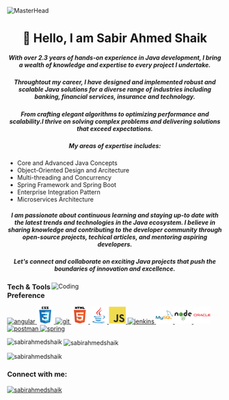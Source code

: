 ![MasterHead](https://cdn.hashnode.com/res/hashnode/image/upload/v1690034956546/101c1694-7e87-458e-afd5-ab65c48c468e.gif)
<h1 align="center">👋 Hello, I am Sabir Ahmed Shaik</h1>
<h5 align="center">With over 2.3 years of hands-on experience in Java development, I bring a wealth of knowledge and expertise to every project I undertake.</h5>
<h5 align="center">Throughtout my career, I have designed and implemented robust and scalable Java solutions for a diverse range of industries including banking, financial services, insurance and technology.</h5>
<h5 align="center">From crafting elegant algorithms to optimizing performance and scalability.I thrive on solving complex problems and delivering solutions that exceed expectations.</h5>
<h5 align="center">My areas of expertise includes:</h5>
<ul>
  <li>Core and Advanced Java Concepts</li>
  <li>Object-Oriented Design and Arcitecture</li>
  <li>Multi-threading and Concurrency</li>
  <li>Spring Framework and Spring Boot</li>
  <li>Enterprise Integration Pattern</li>
  <li>Microservices Architecture</li>
</ul>
<h5 align="center">I am passionate about continuous learning and staying up-to date with the latest trends and technologies in the Java ecosystem. I believe in sharing knowledge and contributing to the developer community through open-source projects, techical articles, and mentoring aspiring developers.</h5>
<h5 align="center">Let's connect and collaborate on exciting Java projects that push the boundaries of innovation and excellence.</h5>

<img align="right" alt="Coding" width="400" src="https://res.cloudinary.com/practicaldev/image/fetch/s--xBC6vrZl--/c_limit%2Cf_auto%2Cfl_progressive%2Cq_66%2Cw_880/https://raw.githubusercontent.com/codePerfectPlus/codeperfectplus/master/assets/img/programmer.gif">

<h3 align="left">Tech & Tools Preference</h3>
<p align="left"> <a href="https://angular.io" target="_blank" rel="noreferrer"> <img src="https://angular.io/assets/images/logos/angular/angular.svg" alt="angular" width="40" height="40"/> </a> <a href="https://www.w3schools.com/css/" target="_blank" rel="noreferrer"> <img src="https://raw.githubusercontent.com/devicons/devicon/master/icons/css3/css3-original-wordmark.svg" alt="css3" width="40" height="40"/> </a> <a href="https://git-scm.com/" target="_blank" rel="noreferrer"> <img src="https://www.vectorlogo.zone/logos/git-scm/git-scm-icon.svg" alt="git" width="40" height="40"/> </a> <a href="https://www.w3.org/html/" target="_blank" rel="noreferrer"> <img src="https://raw.githubusercontent.com/devicons/devicon/master/icons/html5/html5-original-wordmark.svg" alt="html5" width="40" height="40"/> </a> <a href="https://www.java.com" target="_blank" rel="noreferrer"> <img src="https://raw.githubusercontent.com/devicons/devicon/master/icons/java/java-original.svg" alt="java" width="40" height="40"/> </a> <a href="https://developer.mozilla.org/en-US/docs/Web/JavaScript" target="_blank" rel="noreferrer"> <img src="https://raw.githubusercontent.com/devicons/devicon/master/icons/javascript/javascript-original.svg" alt="javascript" width="40" height="40"/> </a> <a href="https://www.jenkins.io" target="_blank" rel="noreferrer"> <img src="https://www.vectorlogo.zone/logos/jenkins/jenkins-icon.svg" alt="jenkins" width="40" height="40"/> </a> <a href="https://www.mysql.com/" target="_blank" rel="noreferrer"> <img src="https://raw.githubusercontent.com/devicons/devicon/master/icons/mysql/mysql-original-wordmark.svg" alt="mysql" width="40" height="40"/> </a> <a href="https://nodejs.org" target="_blank" rel="noreferrer"> <img src="https://raw.githubusercontent.com/devicons/devicon/master/icons/nodejs/nodejs-original-wordmark.svg" alt="nodejs" width="40" height="40"/> </a> <a href="https://www.oracle.com/" target="_blank" rel="noreferrer"> <img src="https://raw.githubusercontent.com/devicons/devicon/master/icons/oracle/oracle-original.svg" alt="oracle" width="40" height="40"/> </a> <a href="https://postman.com" target="_blank" rel="noreferrer"> <img src="https://www.vectorlogo.zone/logos/getpostman/getpostman-icon.svg" alt="postman" width="40" height="40"/> </a> <a href="https://spring.io/" target="_blank" rel="noreferrer"> <img src="https://www.vectorlogo.zone/logos/springio/springio-icon.svg" alt="spring" width="40" height="40"/> </a> </p>

<p><img align="left" src="https://github-readme-stats.vercel.app/api/top-langs?username=sabirahmedshaik&show_icons=true&locale=en&layout=compact" alt="sabirahmedshaik" /></p>

<p>&nbsp;<img align="center" src="https://github-readme-stats.vercel.app/api?username=sabirahmedshaik&show_icons=true&locale=en" alt="sabirahmedshaik" /></p>

<p><img align="center" src="https://github-readme-streak-stats.herokuapp.com/?user=sabirahmedshaik&" alt="sabirahmedshaik" /></p>

<h3 align="left">Connect with me:</h3>
<p align="left">
<a href="https://linkedin.com/in/sabirahmedshaik" target="blank"><img align="center" src="https://raw.githubusercontent.com/rahuldkjain/github-profile-readme-generator/master/src/images/icons/Social/linked-in-alt.svg" alt="sabirahmedshaik" height="30" width="40" /></a>
</p>
